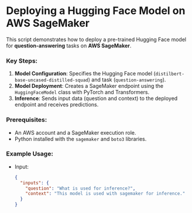 # Deploying a Hugging Face Model on AWS SageMaker

This script demonstrates how to deploy a pre-trained Hugging Face model for **question-answering** tasks on **AWS SageMaker**.

### Key Steps:
1. **Model Configuration**: Specifies the Hugging Face model (`distilbert-base-uncased-distilled-squad`) and task (`question-answering`).
2. **Model Deployment**: Creates a SageMaker endpoint using the `HuggingFaceModel` class with PyTorch and Transformers.
3. **Inference**: Sends input data (question and context) to the deployed endpoint and receives predictions.

### Prerequisites:
- An AWS account and a SageMaker execution role.
- Python installed with the `sagemaker` and `boto3` libraries.

### Example Usage:
- Input:
  ```json
  {
    "inputs": {
      "question": "What is used for inference?",
      "context": "This model is used with sagemaker for inference."
    }
  }
